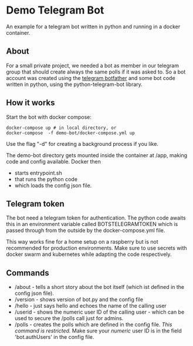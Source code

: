 
# Demo Telegram Bot
An example for a telegram bot written in python and running in a docker container.

## About
For a small private project, we needed a bot as member in our telegram group that
should create always the same polls if it was asked to. So a bot account was
created using the [telegram botfather](https://telegram.me/BotFather) and some
bot code written in python, using the python-telegram-bot library.

## How it works
Start the bot with docker compose:
```
docker-compose up # in local directory, or
docker-compose  -f demo-bot/docker-compose.yml up
```
Use the flag "-d" for creating a background process if you like.

The demo-bot directory gets mounted inside the container at /app, making code
and config available. Docker then
- starts entrypoint.sh
- that runs the python code
- which loads the config json file.

## Telegram token
The bot need a telegram token for authentication. The python code awaits this in an 
environment variable called BOTSTELEGRAMTOKEN which is passed through from the outside
by the docker-compose.yml file.

This way works fine for a home setup on a raspberry but is not recommended for production
environments. Make sure to use secrets with docker swarm and kubernetes while adapting
the code respectively.

## Commands

- /about - tells a short story about the bot itself (which ist defined in the config json file).
- /version - shows version of bot.py and the config file
- /hello - just says hello and echoes the name of the calling user
- /userid - shows the numeric user ID of the calling user - which can be used to secure the /polls call just for admins. 
- /polls - creates the polls which are defined in the config file. _This command is restricted._ Make sure your _numeric_ user ID is in the field 'bot.authUsers' in the config file.
